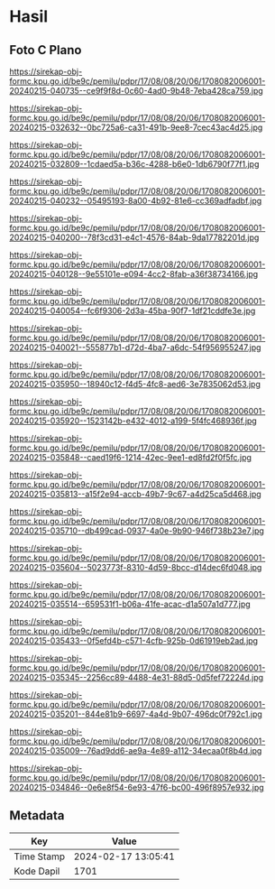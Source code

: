 # Hasil

## Foto C Plano

https://sirekap-obj-formc.kpu.go.id/be9c/pemilu/pdpr/17/08/08/20/06/1708082006001-20240215-040735--ce9f9f8d-0c60-4ad0-9b48-7eba428ca759.jpg

https://sirekap-obj-formc.kpu.go.id/be9c/pemilu/pdpr/17/08/08/20/06/1708082006001-20240215-032632--0bc725a6-ca31-491b-9ee8-7cec43ac4d25.jpg

https://sirekap-obj-formc.kpu.go.id/be9c/pemilu/pdpr/17/08/08/20/06/1708082006001-20240215-032809--1cdaed5a-b36c-4288-b6e0-1db6790f77f1.jpg

https://sirekap-obj-formc.kpu.go.id/be9c/pemilu/pdpr/17/08/08/20/06/1708082006001-20240215-040232--05495193-8a00-4b92-81e6-cc369adfadbf.jpg

https://sirekap-obj-formc.kpu.go.id/be9c/pemilu/pdpr/17/08/08/20/06/1708082006001-20240215-040200--78f3cd31-e4c1-4576-84ab-9da17782201d.jpg

https://sirekap-obj-formc.kpu.go.id/be9c/pemilu/pdpr/17/08/08/20/06/1708082006001-20240215-040128--9e55101e-e094-4cc2-8fab-a36f38734166.jpg

https://sirekap-obj-formc.kpu.go.id/be9c/pemilu/pdpr/17/08/08/20/06/1708082006001-20240215-040054--fc6f9306-2d3a-45ba-90f7-1df21cddfe3e.jpg

https://sirekap-obj-formc.kpu.go.id/be9c/pemilu/pdpr/17/08/08/20/06/1708082006001-20240215-040021--555877b1-d72d-4ba7-a6dc-54f956955247.jpg

https://sirekap-obj-formc.kpu.go.id/be9c/pemilu/pdpr/17/08/08/20/06/1708082006001-20240215-035950--18940c12-f4d5-4fc8-aed6-3e7835062d53.jpg

https://sirekap-obj-formc.kpu.go.id/be9c/pemilu/pdpr/17/08/08/20/06/1708082006001-20240215-035920--1523142b-e432-4012-a199-5f4fc468936f.jpg

https://sirekap-obj-formc.kpu.go.id/be9c/pemilu/pdpr/17/08/08/20/06/1708082006001-20240215-035848--caed19f6-1214-42ec-9ee1-ed8fd2f0f5fc.jpg

https://sirekap-obj-formc.kpu.go.id/be9c/pemilu/pdpr/17/08/08/20/06/1708082006001-20240215-035813--a15f2e94-accb-49b7-9c67-a4d25ca5d468.jpg

https://sirekap-obj-formc.kpu.go.id/be9c/pemilu/pdpr/17/08/08/20/06/1708082006001-20240215-035710--db499cad-0937-4a0e-9b90-946f738b23e7.jpg

https://sirekap-obj-formc.kpu.go.id/be9c/pemilu/pdpr/17/08/08/20/06/1708082006001-20240215-035604--5023773f-8310-4d59-8bcc-d14dec6fd048.jpg

https://sirekap-obj-formc.kpu.go.id/be9c/pemilu/pdpr/17/08/08/20/06/1708082006001-20240215-035514--659531f1-b06a-41fe-acac-d1a507a1d777.jpg

https://sirekap-obj-formc.kpu.go.id/be9c/pemilu/pdpr/17/08/08/20/06/1708082006001-20240215-035433--0f5efd4b-c571-4cfb-925b-0d61919eb2ad.jpg

https://sirekap-obj-formc.kpu.go.id/be9c/pemilu/pdpr/17/08/08/20/06/1708082006001-20240215-035345--2256cc89-4488-4e31-88d5-0d5fef72224d.jpg

https://sirekap-obj-formc.kpu.go.id/be9c/pemilu/pdpr/17/08/08/20/06/1708082006001-20240215-035201--844e81b9-6697-4a4d-9b07-496dc0f792c1.jpg

https://sirekap-obj-formc.kpu.go.id/be9c/pemilu/pdpr/17/08/08/20/06/1708082006001-20240215-035009--76ad9dd6-ae9a-4e89-a112-34ecaa0f8b4d.jpg

https://sirekap-obj-formc.kpu.go.id/be9c/pemilu/pdpr/17/08/08/20/06/1708082006001-20240215-034846--0e6e8f54-6e93-47f6-bc00-496f8957e932.jpg


## Metadata

| Key        | Value               |
| ---------- | ------------------- |
| Time Stamp | 2024-02-17 13:05:41 |
| Kode Dapil | 1701                |



